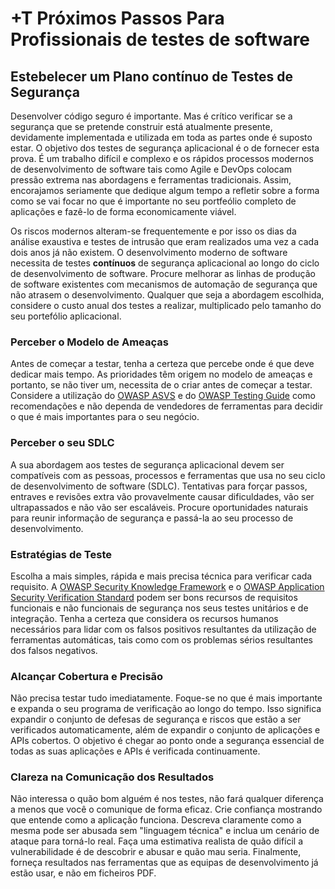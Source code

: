 # +T Próximos Passos Para Profissionais de testes de software

## Estebelecer um Plano contínuo de Testes de Segurança

Desenvolver código seguro é importante. Mas é crítico verificar se a segurança
que se pretende construir está atualmente presente, devidamente implementada e
utilizada em toda as partes onde é suposto estar. O objetivo dos testes de
segurança aplicacional é o de fornecer esta prova. É um trabalho difícil e
complexo e os rápidos processos modernos de desenvolvimento de software tais
como Agile e DevOps colocam pressão extrema nas abordagens e ferramentas
tradicionais. Assim, encorajamos seriamente que dedique algum tempo a refletir
sobre a forma como se vai focar no que é importante no seu portfeólio completo
de aplicações e fazê-lo de forma economicamente viável.

Os riscos modernos alteram-se frequentemente e por isso os dias da análise
exaustiva e testes de intrusão que eram realizados uma vez a cada dois anos já
não existem. O desenvolvimento moderno de software necessita de testes
**contínuos** de segurança aplicacional ao longo do ciclo de desenvolvimento de
software. Procure melhorar as linhas de produção de software existentes com
mecanismos de automação de segurança que não atrasem o desenvolvimento. Qualquer
que seja a abordagem escolhida, considere o custo anual dos testes a realizar,
multiplicado pelo tamanho do seu portefólio aplicacional.

### Perceber o Modelo de Ameaças

Antes de começar a testar, tenha a certeza que percebe onde é que deve dedicar
mais tempo. As prioridades têm origem no modelo de ameaças e portanto, se não
tiver um, necessita de o criar antes de começar a testar. Considere a utilização
do [OWASP ASVS][0xb11] e do [OWASP Testing Guide][0xb12] como recomendações e
não dependa de vendedores de ferramentas para decidir o que é mais importantes
para o seu negócio.

### Perceber o seu SDLC

A sua abordagem aos testes de segurança aplicacional devem ser compatíveis com
as pessoas, processos e ferramentas que usa no seu ciclo de desenvolvimento de
software (SDLC). Tentativas para forçar passos, entraves e revisões extra vão
provavelmente causar dificuldades, vão ser ultrapassados e não vão ser
escaláveis. Procure oportunidades naturais para reunir informação de segurança e
passá-la ao seu processo de desenvolvimento.

### Estratégias de Teste

Escolha a mais simples, rápida e mais precisa técnica para verificar cada
requisito. A [OWASP Security Knowledge Framework][0xb13] e o [OWASP Application
Security Verification Standard][0xb14] podem ser bons recursos de requisitos
funcionais e não funcionais de segurança nos seus testes unitários e de
integração. Tenha a certeza que considera os recursos humanos necessários para
lidar com os falsos positivos resultantes da utilização de ferramentas
automáticas, tais como com os problemas sérios resultantes dos falsos negativos.

### Alcançar Cobertura e Precisão

Não precisa testar tudo imediatamente. Foque-se no que é mais importante e
expanda o seu programa de verificação ao longo do tempo. Isso significa expandir
o conjunto de defesas de segurança e riscos que estão a ser verificados
automaticamente, além de expandir o conjunto de aplicações e APIs cobertos. O
objetivo é chegar ao ponto onde a segurança essencial de todas as suas
aplicações e APIs é verificada continuamente.

### Clareza na Comunicação dos Resultados

Não interessa o quão bom alguém é nos testes, não fará qualquer diferença a
menos que você o comunique de forma eficaz. Crie confiança mostrando que entende
como a aplicação funciona. Descreva claramente como a mesma pode ser abusada sem
"linguagem técnica" e inclua um cenário de ataque para torná-lo real. Faça uma
estimativa realista de quão difícil a vulnerabilidade é de descobrir e abusar e
quão mau seria. Finalmente, forneça resultados nas ferramentas que as equipas de
desenvolvimento já estão usar, e não em ficheiros PDF.

[0xb11]: https://www.owasp.org/index.php/ASVS
[0xb12]: https://www.owasp.org/index.php/OWASP_Testing_Project
[0xb13]: https://www.owasp.org/index.php/OWASP_Security_Knowledge_Framework
[0xb14]: https://www.owasp.org/index.php/ASVS


